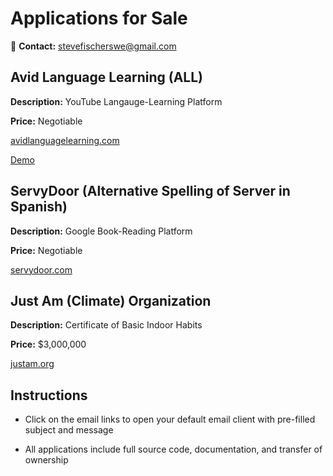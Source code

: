 # Applications for Sale


📧 **Contact:** [stevefischerswe@gmail.com](mailto:stevefischerswe@gmail.com)

## Avid Language Learning (ALL)

**Description:** YouTube Langauge-Learning Platform 

**Price:** Negotiable

[avidlanguagelearning.com](https://avidlanguagelearning.com)


[Demo](https://www.youtube.com/watch?v=ZnUsNnid1i0)

## ServyDoor (Alternative Spelling of Server in Spanish)

**Description:** Google Book-Reading Platform 

**Price:** Negotiable

[servydoor.com](https://servydoor.com)


## Just Am (Climate) Organization

**Description:** Certificate of Basic Indoor Habits

**Price:** $3,000,000

[justam.org](https://justam.org)


## Instructions

- Click on the email links to open your default email client with pre-filled subject and message

- All applications include full source code, documentation, and transfer of ownership